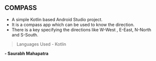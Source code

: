 ## COMPASS
* A simple Kotlin based Android Studio project.
* It is a compass app which can be used to know the direction.
* There is a key specifying the directions like W-West , E-East, N-North and S-South.

> Languages Used - Kotlin

 **- Saurabh Mahapatra**
